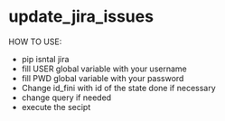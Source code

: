 # update_jira_issues
HOW TO USE:
- pip isntal jira
- fill USER global variable with your username
- fill PWD global variable with your password
- Change id_fini with id of the state done if necessary
- change query if needed
- execute the secipt